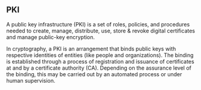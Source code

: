 ## PKI ##

A public key infrastructure (PKI) is a set of roles, policies, and procedures needed to create, manage, distribute, use, store & revoke digital certificates and manage public-key encryption.

In cryptography, a PKI is an arrangement that binds public keys with respective identities of entities (like people and organizations). The binding is established through a process of registration and issuance of certificates at and by a certificate authority (CA). Depending on the assurance level of the binding, this may be carried out by an automated process or under human supervision.

